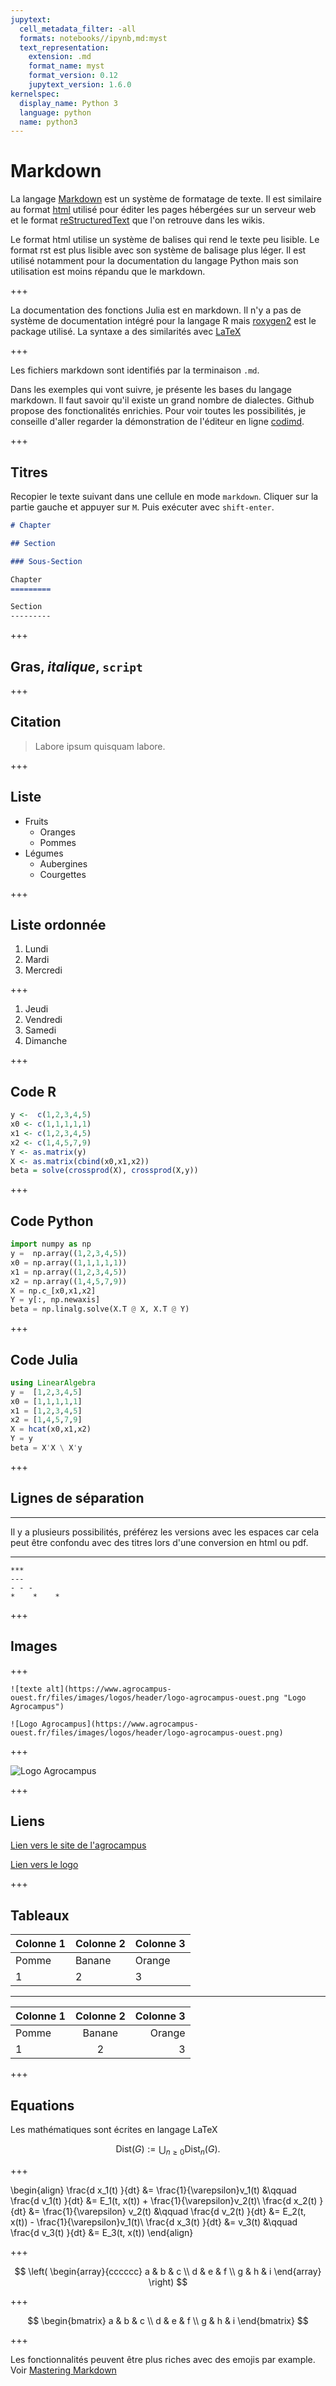 ```yaml
---
jupytext:
  cell_metadata_filter: -all
  formats: notebooks//ipynb,md:myst
  text_representation:
    extension: .md
    format_name: myst
    format_version: 0.12
    jupytext_version: 1.6.0
kernelspec:
  display_name: Python 3
  language: python
  name: python3
---
```


# Markdown

La langage [Markdown](https://www.markdownguide.org) est un système de formatage de texte. Il est similaire au format [html](https://html.spec.whatwg.org/multipage/) utilisé pour éditer les pages hébergées sur un serveur web et le format [reStructuredText](https://docutils.sourceforge.io/rst.html) que l'on retrouve dans les wikis. 

Le format html utilise un système de balises qui rend le texte peu lisible. Le format rst est plus lisible avec son système de balisage plus léger. Il est utilisé notamment pour la documentation du langage Python mais son utilisation est moins répandu que le markdown. 

+++

La documentation des fonctions Julia est en markdown. Il n'y a pas de système de documentation intégré pour la langage R mais [roxygen2](https://cran.r-project.org/web/packages/roxygen2/) est le package utilisé. La syntaxe a des similarités avec [LaTeX](https://fr.wikipedia.org/wiki/LaTeX)

+++

Les fichiers markdown sont identifiés par la terminaison `.md`.

Dans les exemples qui vont suivre, je présente les bases du langage markdown. Il faut savoir qu'il existe un grand nombre de dialectes. Github propose des fonctionalités enrichies. Pour voir toutes les possibilités, je conseille d'aller regarder la démonstration de l'éditeur en ligne [codimd](https://demo.codimd.org/features).

+++

## Titres

Recopier le texte suivant dans une cellule en mode `markdown`. Cliquer sur la partie gauche et appuyer sur `M`. Puis exécuter avec `shift-enter`.

```md
# Chapter

## Section

### Sous-Section

Chapter
=========

Section
---------
```

+++

## **Gras**, *italique*, `script`


+++

## Citation

> Labore ipsum quisquam labore.

+++

## Liste
- Fruits
    * Oranges
    * Pommes
- Légumes
    * Aubergines
    * Courgettes



+++

## Liste ordonnée

1. Lundi
2. Mardi
3. Mercredi


+++

<ol>
<li>Jeudi</li>
<li>Vendredi</li>
<li>Samedi</li>
<li>Dimanche</li>
</ol>

+++

## Code R

```r
y <-  c(1,2,3,4,5)
x0 <- c(1,1,1,1,1)  
x1 <- c(1,2,3,4,5)
x2 <- c(1,4,5,7,9)
Y <- as.matrix(y)
X <- as.matrix(cbind(x0,x1,x2))
beta = solve(crossprod(X), crossprod(X,y))
```

+++

## Code Python

```py
import numpy as np
y =  np.array((1,2,3,4,5))
x0 = np.array((1,1,1,1,1)) 
x1 = np.array((1,2,3,4,5))
x2 = np.array((1,4,5,7,9))
X = np.c_[x0,x1,x2]
Y = y[:, np.newaxis]
beta = np.linalg.solve(X.T @ X, X.T @ Y)
```

+++

## Code Julia

```jl
using LinearAlgebra
y =  [1,2,3,4,5]
x0 = [1,1,1,1,1]
x1 = [1,2,3,4,5]
x2 = [1,4,5,7,9]
X = hcat(x0,x1,x2)
Y = y
beta = X'X \ X'y
```

+++

## Lignes de séparation

***
Il y a plusieurs possibilités, préférez les versions avec les espaces car cela peut être confondu avec des titres lors d'une conversion en html ou pdf.
***

```
***
---
- - -
*    *    *
```

+++

## Images

+++

~~~
![texte alt](https://www.agrocampus-ouest.fr/files/images/logos/header/logo-agrocampus-ouest.png "Logo Agrocampus")

![Logo Agrocampus](https://www.agrocampus-ouest.fr/files/images/logos/header/logo-agrocampus-ouest.png)
~~~

+++

![Logo Agrocampus](images/logo-agrocampus-ouest.png)

+++

## Liens

[Lien vers le site de l'agrocampus](https://www.agrocampus-ouest.fr/f)

[Lien vers le logo](images/logo-agrocampus-ouest.png "le logo!")

+++

## Tableaux

Colonne 1 | Colonne 2 | Colonne 3
--- | --- | ---
Pomme | Banane | Orange
1 | 2 | 3

---

Colonne 1 | Colonne 2 | Colonne 3
:--- | :---: | ---:
Pomme | Banane | Orange
1 | 2 | 3

+++

## Equations
Les mathématiques sont écrites en langage LaTeX

$$
\text{Dist}(G):=\bigcup_{n\ge 0} \text{Dist}_n(G).
$$

+++

\begin{align}
\frac{d x_1(t) }{dt} &= \frac{1}{\varepsilon}v_1(t)  &\qquad \frac{d v_1(t) }{dt} &= E_1(t, x(t)) + \frac{1}{\varepsilon}v_2(t)\\
\frac{d x_2(t) }{dt} &= \frac{1}{\varepsilon} v_2(t) &\qquad \frac{d v_2(t) }{dt} &= E_2(t, x(t)) - \frac{1}{\varepsilon}v_1(t)\\
\frac{d x_3(t) }{dt} &= v_3(t)                       &\qquad \frac{d v_3(t) }{dt} &= E_3(t, x(t)) 
\end{align}

+++

$$
\left(
\begin{array}{cccccc}
a & b & c  \\
d & e & f \\
g & h & i  
\end{array}
\right)
$$

+++

$$
\begin{bmatrix}
a & b & c \\
d & e & f \\
g & h & i
\end{bmatrix}
$$

+++

Les fonctionnalités peuvent être plus riches avec des emojis par example. Voir [Mastering Markdown](https://guides.github.com/features/mastering-markdown/)
